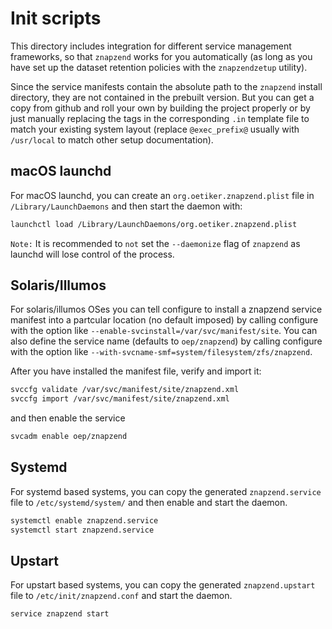 # Init scripts

This directory includes integration for different service management
frameworks, so that ```znapzend``` works for you automatically (as
long as you have set up the dataset retention policies with the
```znapzendzetup``` utility).

Since the service manifests contain the absolute path to the
```znapzend``` install directory, they are not contained in the
prebuilt version.  But you can get a copy from github and roll
your own by building the project properly or by just manually
replacing the tags in the corresponding ```.in``` template file
to match your existing system layout (replace ```@exec_prefix@```
usually with ```/usr/local``` to match other setup documentation).

## macOS launchd

For macOS launchd, you can create an ```org.oetiker.znapzend.plist```
file in ```/Library/LaunchDaemons``` and then start the daemon with:

```sh
launchctl load /Library/LaunchDaemons/org.oetiker.znapzend.plist
```

```Note:``` It is recommended to ```not``` set the ```--daemonize``` flag of ```znapzend```
as launchd will lose control of the process.

## Solaris/Illumos

For solaris/illumos OSes you can tell configure to install a znapzend
service manifest into a partcular location (no default imposed) by
calling configure with the option like
```--enable-svcinstall=/var/svc/manifest/site```.
You can also define the service name (defaults to ```oep/znapzend```)
by calling configure with the option like
```--with-svcname-smf=system/filesystem/zfs/znapzend```.

After you have installed the manifest file, verify and import it:

```sh
svccfg validate /var/svc/manifest/site/znapzend.xml
svccfg import /var/svc/manifest/site/znapzend.xml
```

and then enable the service

```sh
svcadm enable oep/znapzend
```

## Systemd

For systemd based systems, you can copy the generated ```znapzend.service```
file to ```/etc/systemd/system/``` and then enable and start the daemon.

```sh
systemctl enable znapzend.service
systemctl start znapzend.service
```

## Upstart

For upstart based systems, you can copy the generated ```znapzend.upstart```
file to ```/etc/init/znapzend.conf``` and start the daemon.

```sh
service znapzend start
```
